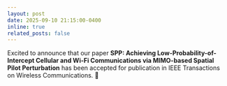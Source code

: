 ```yaml
---
layout: post
date: 2025-09-10 21:15:00-0400
inline: true
related_posts: false
---
```


Excited to announce that our paper **SPP: Achieving Low-Probability-of-Intercept Cellular and Wi-Fi Communications via MIMO-based Spatial Pilot Perturbation** has been accepted for publication in IEEE Transactions on Wireless Communications. 🎉
